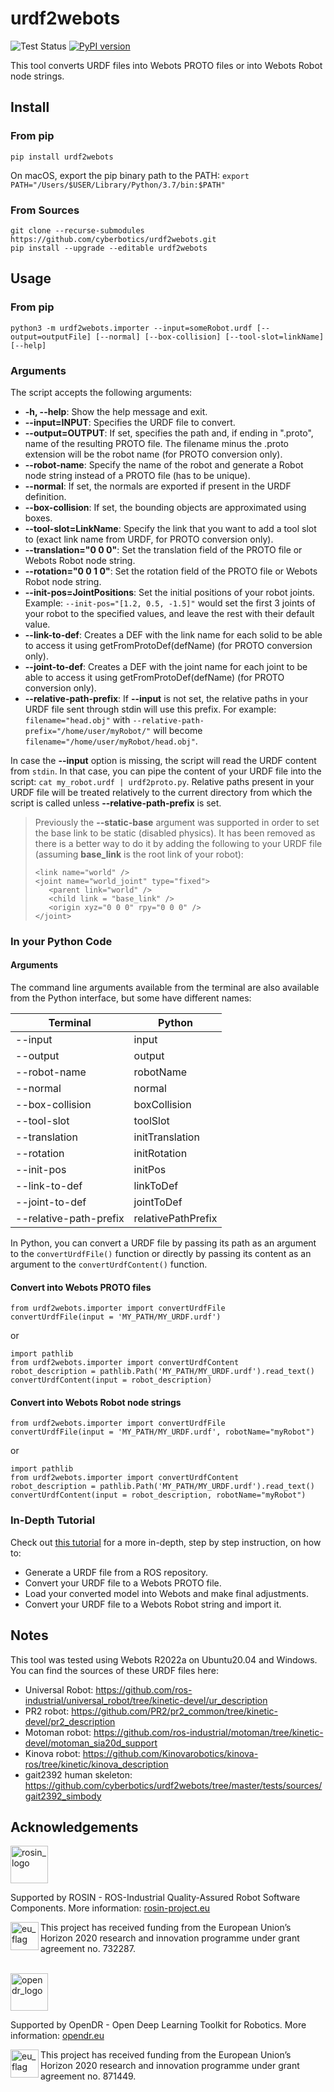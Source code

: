 # urdf2webots

![Test Status](https://github.com/cyberbotics/urdf2webots/actions/workflows/test.yml/badge.svg)
[![PyPI version](https://badge.fury.io/py/urdf2webots.svg)](https://badge.fury.io/py/urdf2webots)

This tool converts URDF files into Webots PROTO files or into Webots Robot node strings.

## Install

### From pip

```
pip install urdf2webots
```

On macOS, export the pip binary path to the PATH: `export PATH="/Users/$USER/Library/Python/3.7/bin:$PATH"`

### From Sources

```
git clone --recurse-submodules https://github.com/cyberbotics/urdf2webots.git
pip install --upgrade --editable urdf2webots
```

## Usage

### From pip

```
python3 -m urdf2webots.importer --input=someRobot.urdf [--output=outputFile] [--normal] [--box-collision] [--tool-slot=linkName] [--help]
```

### Arguments

The script accepts the following arguments:
  - **-h, --help**: Show the help message and exit.
  - **--input=INPUT**: Specifies the URDF file to convert.
  - **--output=OUTPUT**: If set, specifies the path and, if ending in ".proto", name of the resulting PROTO file. The filename minus the .proto extension will be the robot name (for PROTO conversion only).
  - **--robot-name**: Specify the name of the robot and generate a Robot node string instead of a PROTO file (has to be unique).
  - **--normal**: If set, the normals are exported if present in the URDF definition.
  - **--box-collision**: If set, the bounding objects are approximated using boxes.
  - **--tool-slot=LinkName**: Specify the link that you want to add a tool slot to (exact link name from URDF, for PROTO conversion only).
  - **--translation="0 0 0"**: Set the translation field of the PROTO file or Webots Robot node string.
  - **--rotation="0 0 1 0"**: Set the rotation field of the PROTO file or Webots Robot node string.
  - **--init-pos=JointPositions**: Set the initial positions of your robot joints. Example: `--init-pos="[1.2, 0.5, -1.5]"` would set the first 3 joints of your robot to the specified values, and leave the rest with their default value.
  - **--link-to-def**: Creates a DEF with the link name for each solid to be able to access it using getFromProtoDef(defName) (for PROTO conversion only).
  - **--joint-to-def**: Creates a DEF with the joint name for each joint to be able to access it using getFromProtoDef(defName) (for PROTO conversion only).
  - **--relative-path-prefix**: If **--input** is not set, the relative paths in your URDF file sent through stdin will use this prefix. For example: `filename="head.obj"` with `--relative-path-prefix="/home/user/myRobot/"` will become `filename="/home/user/myRobot/head.obj"`.

In case the **--input** option is missing, the script will read the URDF content from `stdin`.
In that case, you can pipe the content of your URDF file into the script: `cat my_robot.urdf | urdf2proto.py`.
Relative paths present in your URDF file will be treated relatively to the current directory from which the script is called unless **--relative-path-prefix** is set.

> Previously the **--static-base** argument was supported in order to set the base link to be static (disabled physics). It has been removed as there is a better way to do it by adding the following to your URDF file (assuming **base_link** is the root link of your robot):
>
>```
> <link name="world" />
><joint name="world_joint" type="fixed">
>    <parent link="world" />
>    <child link = "base_link" />
>    <origin xyz="0 0 0" rpy="0 0 0" />
></joint>
>```

### In your Python Code

#### Arguments

The command line arguments available from the terminal are also available from the Python interface, but some have different names:

| Terminal   |      Python      |
|----------|-------------|
| --input |  input |
| --output |  output |
| --robot-name |  robotName |
| --normal |  normal |
| --box-collision |  boxCollision |
| --tool-slot |  toolSlot |
| --translation |  initTranslation |
| --rotation |  initRotation |
| --init-pos |  initPos |
| --link-to-def |  linkToDef |
| --joint-to-def |  jointToDef |
| --relative-path-prefix |  relativePathPrefix |

In Python, you can convert a URDF file by passing its path as an argument to the `convertUrdfFile()` function or directly by passing its content as an argument to the `convertUrdfContent()` function.

#### Convert into Webots PROTO files

```
from urdf2webots.importer import convertUrdfFile
convertUrdfFile(input = 'MY_PATH/MY_URDF.urdf')
```

or

```
import pathlib
from urdf2webots.importer import convertUrdfContent
robot_description = pathlib.Path('MY_PATH/MY_URDF.urdf').read_text()
convertUrdfContent(input = robot_description)
```

#### Convert into Webots Robot node strings

```
from urdf2webots.importer import convertUrdfFile
convertUrdfFile(input = 'MY_PATH/MY_URDF.urdf', robotName="myRobot")
```

or

```
import pathlib
from urdf2webots.importer import convertUrdfContent
robot_description = pathlib.Path('MY_PATH/MY_URDF.urdf').read_text()
convertUrdfContent(input = robot_description, robotName="myRobot")
```

### In-Depth Tutorial
Check out [this tutorial](./docs/tutorial.md) for a more in-depth, step by step instruction, on how to:
- Generate a URDF file from a ROS repository.
- Convert your URDF file to a Webots PROTO file.
- Load your converted model into Webots and make final adjustments.
- Convert your URDF file to a Webots Robot string and import it.


## Notes
This tool was tested using Webots R2022a on Ubuntu20.04 and Windows.
You can find the sources of these URDF files here:
  - Universal Robot: https://github.com/ros-industrial/universal_robot/tree/kinetic-devel/ur_description
  - PR2 robot: https://github.com/PR2/pr2_common/tree/kinetic-devel/pr2_description
  - Motoman robot: https://github.com/ros-industrial/motoman/tree/kinetic-devel/motoman_sia20d_support
  - Kinova robot: https://github.com/Kinovarobotics/kinova-ros/tree/kinetic/kinova_description
  - gait2392 human skeleton: https://github.com/cyberbotics/urdf2webots/tree/master/tests/sources/gait2392_simbody

## Acknowledgements

<a href="http://rosin-project.eu">
  <img src="http://rosin-project.eu/wp-content/uploads/rosin_ack_logo_wide.png"
       alt="rosin_logo" height="60" >
</a></br>

Supported by ROSIN - ROS-Industrial Quality-Assured Robot Software Components.
More information: <a href="http://rosin-project.eu">rosin-project.eu</a>

<img src="http://rosin-project.eu/wp-content/uploads/rosin_eu_flag.jpg"
     alt="eu_flag" height="45" align="left" >

This project has received funding from the European Union’s Horizon 2020
research and innovation programme under grant agreement no. 732287.

<br>

<a href="https://opendr.eu/">
  <img src="https://opendr.eu/wp-content/uploads/2020/01/logo-300x125.png"
       alt="opendr_logo" height="60" >
</a></br>

Supported by OpenDR - Open Deep Learning Toolkit for Robotics.
More information: <a href="https://opendr.eu/">opendr.eu</a>

<img src="https://opendr.csd.auth.gr/wp-content/uploads/2019/12/Flag_of_Europe-300x200.png"
     alt="eu_flag" height="45" align="left" >

This project has received funding from the European Union’s Horizon 2020
research and innovation programme under grant agreement no. 871449.
